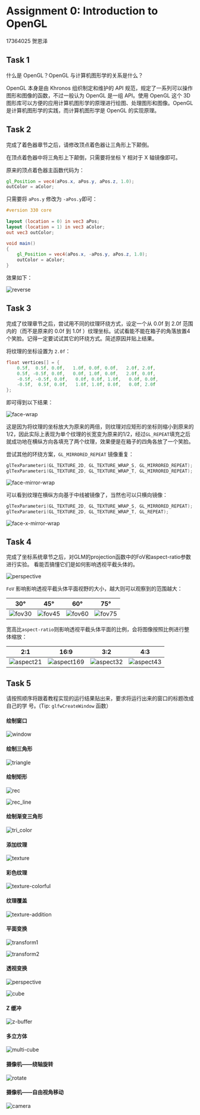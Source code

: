 # Assignment 0: Introduction to OpenGL

17364025 贺恩泽

## Task 1

什么是 OpenGL？OpenGL 与计算机图形学的关系是什么？

OpenGL 本身是由 Khronos 组织制定和维护的 API 规范，规定了一系列可以操作图形和图像的函数，不过一般认为 OpenGL 是一组 API。使用 OpenGL 这个 3D 图形库可以方便的应用计算机图形学的原理进行绘图、处理图形和图像。OpenGL 是计算机图形学的实践，而计算机图形学是 OpenGL 的实现原理。

## Task 2

完成了着色器章节之后，请修改顶点着色器让三角形上下颠倒。

在顶点着色器中将三角形上下颠倒，只需要将坐标 Y 相对于 X 轴镜像即可。

原来的顶点着色器主函数代码为：

```glsl
gl_Position = vec4(aPos.x, aPos.y, aPos.z, 1.0);
outColor = aColor;
```

只需要将 `aPos.y` 修改为 `-aPos.y`即可：

```glsl
#version 330 core
    
layout (location = 0) in vec3 aPos;
layout (location = 1) in vec3 aColor;
out vec3 outColor;

void main()
{
    gl_Position = vec4(aPos.x, -aPos.y, aPos.z, 1.0);
    outColor = aColor;
}
```

效果如下：

![reverse](6.png)

## Task 3

完成了纹理章节之后，尝试用不同的纹理环绕方式，设定一个从 0.0f 到 2.0f 范围内的（而不是原来的 0.0f 到 1.0f ）纹理坐标。试试看能不能在箱子的角落放置4个笑脸。记得一定要试试其它的环绕方式。简述原因并贴上结果。

将纹理的坐标设置为 `2.0f`：

```cpp
float vertices[] = {
    0.5f,  0.5f, 0.0f,   1.0f, 0.0f, 0.0f,   2.0f, 2.0f,
    0.5f, -0.5f, 0.0f,   0.0f, 1.0f, 0.0f,   2.0f, 0.0f,
    -0.5f, -0.5f, 0.0f,   0.0f, 0.0f, 1.0f,   0.0f, 0.0f,
    -0.5f,  0.5f, 0.0f,   1.0f, 1.0f, 0.0f,   0.0f, 2.0f
};
```

即可得到以下结果：

![face-wrap](10.png)

这是因为将纹理的坐标放大为原来的两倍，则纹理对应矩形的坐标则缩小到原来的1/2，因此实际上表现为单个纹理的长宽变为原来的1/2，经过`GL_REPEAT`填充之后就成功地在横纵方向各填充了两个纹理，效果便是在箱子的四角各放了一个笑脸。

尝试其他的环绕方案，`GL_MIRRORED_REPEAT` 镜像重复：

```cpp
glTexParameteri(GL_TEXTURE_2D, GL_TEXTURE_WRAP_S, GL_MIRRORED_REPEAT);
glTexParameteri(GL_TEXTURE_2D, GL_TEXTURE_WRAP_T, GL_MIRRORED_REPEAT);
```

![face-mirror-wrap](11.png)

可以看到纹理在横纵方向基于中线被镜像了，当然也可以只横向镜像：

```cpp
glTexParameteri(GL_TEXTURE_2D, GL_TEXTURE_WRAP_S, GL_MIRRORED_REPEAT);
glTexParameteri(GL_TEXTURE_2D, GL_TEXTURE_WRAP_T, GL_REPEAT);
```

![face-x-mirror-wrap](12.png)

## Task 4

完成了坐标系统章节之后，对GLM的projection函数中的FoV和aspect-ratio参数进行实验。 看能否搞懂它们是如何影响透视平截头体的。

![perspective](perspective_frustum.png)

`FoV` 影响影响透视平截头体平面视野的大小，越大则可以观察到的范围越大：

| 30°             | 45°             | 60°             | 75°             |
| ---------------- | ---------------- | ---------------- | ---------------- |
| ![fov30](19.png) | ![fov45](18.png) | ![fov60](20.png) | ![fov75](21.png) |

宽高比`aspect-ratio`则影响透视平截头体平面的比例，会将图像按照比例进行整体缩放：

| 2:1                 | 16:9                 | 3:2                 | 4:3                 |
| ------------------- | -------------------- | ------------------- | ------------------- |
| ![aspect21](24.png) | ![aspect169](23.png) | ![aspect32](22.png) | ![aspect43](18.png) |

## Task 5

请按照顺序将跟着教程实现的运行结果贴出来，要求将运行出来的窗口的标题改成自己的学 号。(Tip: `glfwCreateWindow` 函数）

#### 绘制窗口

![window](1.png)

#### 绘制三角形

![triangle](2.png)

#### 绘制矩形

![rec](3.png)

![rec_line](4.png)

#### 绘制渐变三角形

![tri_color](5.png)

#### 添加纹理

![texture](7.png)

#### 彩色纹理

![texture-colorful](8.png)

#### 纹理覆盖

![texture-addition](9.png)

#### 平面变换

![transform1](13.png)

![transform2](14.png)

#### 透视变换

![perspective](15.png)

![cube](16.png)

#### Z 缓冲

![z-buffer](17.png)

#### 多立方体

![multi-cube](18.png)

#### 摄像机——绕轴旋转

![rotate](25.png)

#### 摄像机——自由视角移动

![camera](26.png)